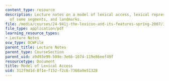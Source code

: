 ```yaml
---
content_type: resource
description: Lecture notes on a model of lexical access, lexical representation, features
  of some segments, and landmarks.
file: /media/courses/24-941j-the-lexicon-and-its-features-spring-2007/312f9d1d8f1ef152f2c67368a9e51328_lec3ks2.pdf
file_type: application/pdf
learning_resource_types:
- Lecture Notes
ocw_type: OCWFile
parent_title: Lecture Notes
parent_type: CourseSection
parent_uid: a9d93e99-509e-3e6b-1074-119e86eef49f
resourcetype: Document
title: Model of Lexical Access
uid: 312f9d1d-8f1e-f152-f2c6-7368a9e51328
---
```

